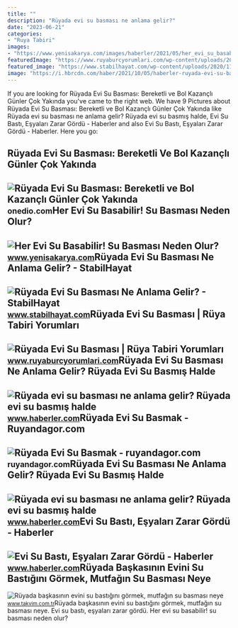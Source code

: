 ```yaml
---
title: ""
description: "Rüyada evi su basması ne anlama gelir?"
date: "2023-06-21"
categories:
- "Ruya Tabiri"
images:
- "https://www.yenisakarya.com/images/haberler/2021/05/her_evi_su_basabilir_su_basmasi_neden_olur_h73017_fac39.jpg"
featuredImage: "https://www.ruyaburcyorumlari.com/wp-content/uploads/2017/05/ruyada-evi-su-basmasi.jpg"
featured_image: "https://www.stabilhayat.com/wp-content/uploads/2020/11/ruyada-evi-su-basmasi.png"
image: "https://i.hbrcdn.com/haber/2021/10/05/haberler-ruyada-evi-su-basmasi-ne-anlama-gelir-ruyada-evi-14440169_6486_m.jpg"
---
```


If you are looking for Rüyada Evi Su Basması: Bereketli ve Bol Kazançlı Günler Çok Yakında you've came to the right web. We have 9 Pictures about Rüyada Evi Su Basması: Bereketli ve Bol Kazançlı Günler Çok Yakında like Rüyada evi su basması ne anlama gelir? Rüyada evi su basmış halde, Evi Su Bastı, Eşyaları Zarar Gördü - Haberler and also Evi Su Bastı, Eşyaları Zarar Gördü - Haberler. Here you go:

Rüyada Evi Su Basması: Bereketli Ve Bol Kazançlı Günler Çok Yakında
-------------------------------------------------------------------

 ![Rüyada Evi Su Basması: Bereketli ve Bol Kazançlı Günler Çok Yakında](https://img-s1.onedio.com/id-636df23cd82e1136358f691b/rev-0/raw/s-b6eb0430bebb6d956dbdec68f7264b6a380d50f8.jpg) <small>onedio.com</small>Her Evi Su Basabilir! Su Basması Neden Olur?
--------------------------------------------

 ![Her Evi Su Basabilir! Su Basması Neden Olur?](https://www.yenisakarya.com/images/haberler/2021/05/her_evi_su_basabilir_su_basmasi_neden_olur_h73017_fac39.jpg) <small>www.yenisakarya.com</small>Rüyada Evi Su Basması Ne Anlama Gelir? - StabilHayat
----------------------------------------------------

 ![Rüyada Evi Su Basması Ne Anlama Gelir? - StabilHayat](https://www.stabilhayat.com/wp-content/uploads/2020/11/ruyada-evi-su-basmasi.png) <small>www.stabilhayat.com</small>Rüyada Evi Su Basması | Rüya Tabiri Yorumları
---------------------------------------------

 ![Rüyada Evi Su Basması | Rüya Tabiri Yorumları](https://www.ruyaburcyorumlari.com/wp-content/uploads/2017/05/ruyada-evi-su-basmasi.jpg) <small>www.ruyaburcyorumlari.com</small>Rüyada Evi Su Basması Ne Anlama Gelir? Rüyada Evi Su Basmış Halde
-----------------------------------------------------------------

 ![Rüyada evi su basması ne anlama gelir? Rüyada evi su basmış halde](https://i.hbrcdn.com/haber/2021/10/05/haberler-ruyada-evi-su-basmasi-ne-anlama-gelir-ruyada-evi-14440169_3611_amp.jpg) <small>www.haberler.com</small>Rüyada Evi Su Basmak - Ruyandagor.com
-------------------------------------

 ![Rüyada Evi Su Basmak - ruyandagor.com](https://images.ruyandagor.com/2017/04/evi-su-basmak-1304.jpg) <small>ruyandagor.com</small>Rüyada Evi Su Basması Ne Anlama Gelir? Rüyada Evi Su Basmış Halde
-----------------------------------------------------------------

 ![Rüyada evi su basması ne anlama gelir? Rüyada evi su basmış halde](https://i.hbrcdn.com/haber/2021/10/05/haberler-ruyada-evi-su-basmasi-ne-anlama-gelir-ruyada-evi-14440169_6486_m.jpg) <small>www.haberler.com</small>Evi Su Bastı, Eşyaları Zarar Gördü - Haberler
---------------------------------------------

 ![Evi Su Bastı, Eşyaları Zarar Gördü - Haberler](https://foto.haberler.com/haber/2018/12/01/evi-su-basti-esyalari-zarar-gordu-11493179_amp.jpg) <small>www.haberler.com</small>Rüyada Başkasının Evini Su Bastığını Görmek, Mutfağın Su Basması Neye
---------------------------------------------------------------------

 ![Rüyada başkasının evini su bastığını görmek, mutfağın su basması neye](https://iatkv.tmgrup.com.tr/c5058d/0/0/0/0/0/0?u=https:%2f%2fitkv.tmgrup.com.tr%2falbum%2f2021%2f12%2f06%2f1638798704014.jpg&mw=1100&l=1) <small>www.takvim.com.tr</small>Rüyada başkasının evini su bastığını görmek, mutfağın su basması neye. Evi su bastı, eşyaları zarar gördü. Her evi su basabilir! su basması neden olur?
